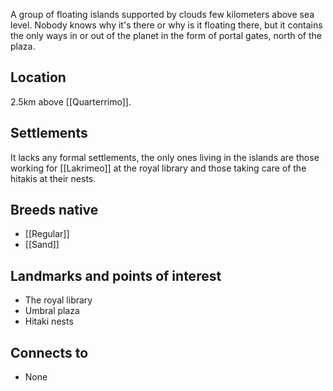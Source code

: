 A group of floating islands supported by clouds few kilometers above sea level. Nobody knows why it's there or why is it floating there, but it contains the only ways in or out of the planet in the form of portal gates, north of the plaza.
## Location
2.5km above [[Quarterrimo]].
## Settlements
It lacks any formal settlements, the only ones living in the islands are those working for [[Lakrimeo]] at the royal library and those taking care of the hitakis at their nests.
## Breeds native
- [[Regular]]
- [[Sand]]
## Landmarks and points of interest
- The royal library
- Umbral plaza
- Hitaki nests
## Connects to
- None